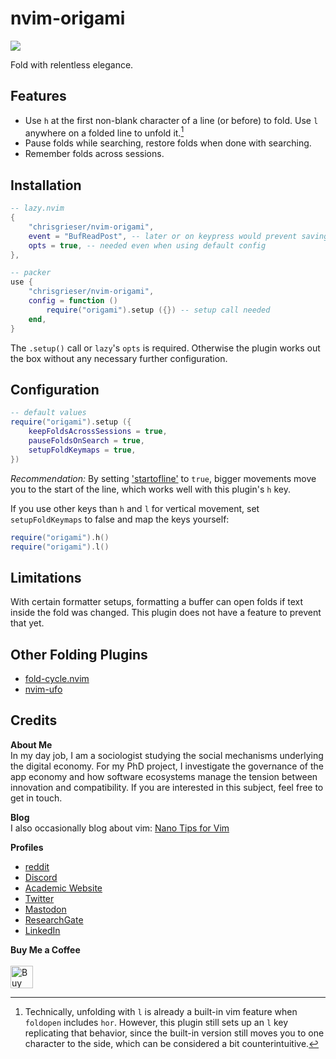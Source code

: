 <!-- LTeX: enabled=false -->
# nvim-origami <!-- LTeX: enabled=true -->
<a href="https://dotfyle.com/plugins/chrisgrieser/nvim-origami"><img src="https://dotfyle.com/plugins/chrisgrieser/nvim-origami/shield" /></a>

Fold with relentless elegance.

## Features
- Use `h` at the first non-blank character of a line (or before) to fold. Use `l` anywhere on a folded line to unfold it.[^1]
- Pause folds while searching, restore folds when done with searching. 
- Remember folds across sessions.

## Installation

```lua
-- lazy.nvim
{
	"chrisgrieser/nvim-origami",
	event = "BufReadPost", -- later or on keypress would prevent saving folds
	opts = true, -- needed even when using default config
},

-- packer
use {
	"chrisgrieser/nvim-origami",
	config = function () 
		require("origami").setup ({}) -- setup call needed
	end,
}
```

The `.setup()` call or `lazy`'s `opts` is required. Otherwise the plugin works out the box without any necessary further configuration.

## Configuration

```lua
-- default values
require("origami").setup ({
	keepFoldsAcrossSessions = true,
	pauseFoldsOnSearch = true,
	setupFoldKeymaps = true,
})
```

*Recommendation:* By setting ['startofline'](https://neovim.io/doc/user/options.html#'startofline') to `true`, bigger movements move you to the start of the line, which works well with this plugin's `h` key.

If you use other keys than `h` and `l` for vertical movement, set `setupFoldKeymaps` to false and map the keys yourself:

```lua
require("origami").h()
require("origami").l()
```

## Limitations
With certain formatter setups, formatting a buffer can open folds if text inside the fold was changed. This plugin does not have a feature to prevent that yet.

## Other Folding Plugins
- [fold-cycle.nvim](https://github.com/jghauser/fold-cycle.nvim)
- [nvim-ufo](https://github.com/kevinhwang91/nvim-ufo)

## Credits
<!-- vale Google.FirstPerson = NO -->
__About Me__  
In my day job, I am a sociologist studying the social mechanisms underlying the digital economy. For my PhD project, I investigate the governance of the app economy and how software ecosystems manage the tension between innovation and compatibility. If you are interested in this subject, feel free to get in touch.

__Blog__  
I also occasionally blog about vim: [Nano Tips for Vim](https://nanotipsforvim.prose.sh)

__Profiles__  
- [reddit](https://www.reddit.com/user/pseudometapseudo)
- [Discord](https://discordapp.com/users/462774483044794368/)
- [Academic Website](https://chris-grieser.de/)
- [Twitter](https://twitter.com/pseudo_meta)
- [Mastodon](https://pkm.social/@pseudometa)
- [ResearchGate](https://www.researchgate.net/profile/Christopher-Grieser)
- [LinkedIn](https://www.linkedin.com/in/christopher-grieser-ba693b17a/)

__Buy Me a Coffee__  
<br>
<a href='https://ko-fi.com/Y8Y86SQ91' target='_blank'><img height='36' style='border:0px;height:36px;' src='https://cdn.ko-fi.com/cdn/kofi1.png?v=3' border='0' alt='Buy Me a Coffee at ko-fi.com' /></a>

[^1]: Technically, unfolding with `l` is already a built-in vim feature when `foldopen` includes `hor`. However, this plugin still sets up an `l` key replicating that behavior, since the built-in version still moves you to one character to the side, which can be considered a bit counterintuitive.

